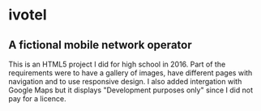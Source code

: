 # ivotel
## A fictional mobile network operator

This is an HTML5 project I did for high school in 2016.
Part of the requirements were to have a gallery of images, have different pages with navigation and to use responsive design.
I also added intergation with Google Maps but it displays "Development purposes only" since I did not pay for a licence.
